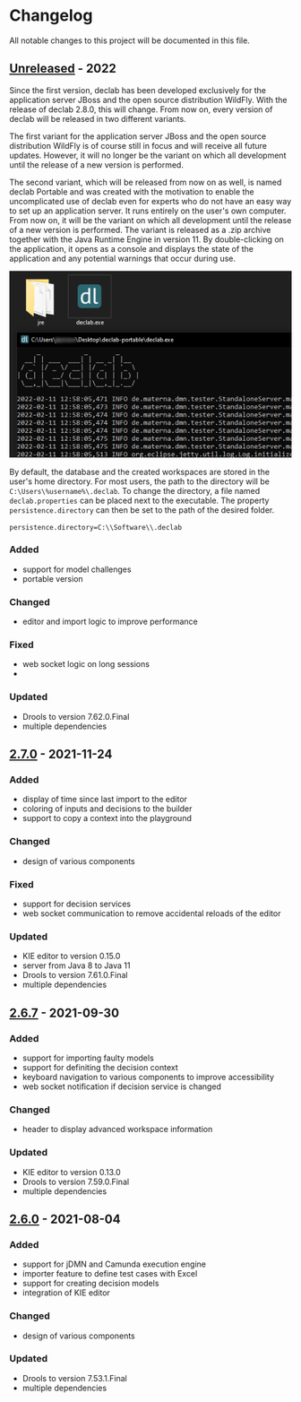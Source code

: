 # Changelog
All notable changes to this project will be documented in this file.

## [Unreleased](https://github.com/materna-se/declab/compare/2.7.0...master) - 2022

Since the first version, declab has been developed exclusively for the application server JBoss and the open source distribution WildFly. With the release of declab 2.8.0, this will change. From now on, every version of declab will be released in two different variants.

The first variant for the application server JBoss and the open source distribution WildFly is of course still in focus and will receive all future updates. However, it will no longer be the variant on which all development until the release of a new version is performed.

The second variant, which will be released from now on as well, is named declab Portable and was created with the motivation to enable the uncomplicated use of declab even for experts who do not have an easy way to set up an application server. It runs entirely on the user's own computer. From now on, it will be the variant on which all development until the release of a new version is performed. The variant is released as a .zip archive together with the Java Runtime Engine in version 11. By double-clicking on the application, it opens as a console and displays the state of the application and any potential warnings that occur during use.

![](./docs/changelog-2.8.0-portable.png)

By default, the database and the created workspaces are stored in the user's home directory. For most users, the path to the directory will be `C:\Users\%username%\.declab`. To change the directory, a file named `declab.properties` can be placed next to the executable. The property `persistence.directory` can then be set to the path of the desired folder.

```properties
persistence.directory=C:\\Software\\.declab
```

### Added
- support for model challenges
- portable version

### Changed
- editor and import logic to improve performance

### Fixed
- web socket logic on long sessions
- 

<!--
### Removed
-->

### Updated
- Drools to version 7.62.0.Final
- multiple dependencies

## [2.7.0](https://github.com/materna-se/declab/compare/2.6.7...2.7.0) - 2021-11-24

### Added
- display of time since last import to the editor
- coloring of inputs and decisions to the builder
- support to copy a context into the playground

### Changed
- design of various components

### Fixed
- support for decision services
- web socket communication to remove accidental reloads of the editor

<!--
### Removed
-->

### Updated
- KIE editor to version 0.15.0
- server from Java 8 to Java 11
- Drools to version 7.61.0.Final
- multiple dependencies

## [2.6.7](https://github.com/materna-se/declab/compare/2.6.0...2.6.7) - 2021-09-30

### Added
- support for importing faulty models
- support for definiting the decision context
- keyboard navigation to various components to improve accessibility
- web socket notification if decision service is changed

### Changed
- header to display advanced workspace information

<!--
### Removed
-->

### Updated
- KIE editor to version 0.13.0
- Drools to version 7.59.0.Final
- multiple dependencies

## [2.6.0](https://github.com/materna-se/declab/compare/2.5.2...2.6.0) - 2021-08-04

### Added
- support for jDMN and Camunda execution engine
- importer feature to define test cases with Excel
- support for creating decision models
- integration of KIE editor

### Changed
- design of various components

### Updated
- Drools to version 7.53.1.Final
- multiple dependencies
